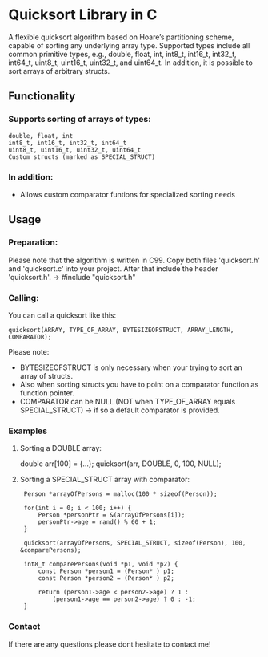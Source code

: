 # Quicksort Library in C

A flexible quicksort algorithm based on Hoare’s partitioning scheme, capable of sorting any underlying array type.
Supported types include all common primitive types, e.g., double, float, int, int8_t, int16_t, int32_t, int64_t, uint8_t, uint16_t, uint32_t, and uint64_t.
In addition, it is possible to sort arrays of arbitrary structs.

## Functionality

### Supports sorting of arrays of types:
	double, float, int
	int8_t, int16_t, int32_t, int64_t
	uint8_t, uint16_t, uint32_t, uint64_t
	Custom structs (marked as SPECIAL_STRUCT)

### In addition:

- Allows custom comparator funtions for specialized sorting needs

## Usage

### Preparation:

Please note that the algorithm is written in C99.
Copy both files 'quicksort.h' and 'quicksort.c' into your project. After that include the header 'quicksort.h'.
-> #include "quicksort.h"

### Calling:

You can call a quicksort like this:

	quicksort(ARRAY, TYPE_OF_ARRAY, BYTESIZEOFSTRUCT, ARRAY_LENGTH, COMPARATOR);

Please note:
- BYTESIZEOFSTRUCT is only necessary when your trying to sort an array of structs.
- Also when sorting structs you have to point on a comparator function as function pointer.
- COMPARATOR can be NULL (NOT when TYPE_OF_ARRAY equals SPECIAL_STRUCT) -> if so a default comparator is provided.

### Examples

1. Sorting a DOUBLE array:

	double arr[100] = {...};
    	quicksort(arr, DOUBLE, 0, 100, NULL);

2. Sorting a SPECIAL_STRUCT array with comparator:

    	Person *arrayOfPersons = malloc(100 * sizeof(Person));

    	for(int i = 0; i < 100; i++) {
        	Person *personPtr = &(arrayOfPersons[i]);
        	personPtr->age = rand() % 60 + 1;
    	}

    	quicksort(arrayOfPersons, SPECIAL_STRUCT, sizeof(Person), 100, &comparePersons);

    	int8_t comparePersons(void *p1, void *p2) {
        	const Person *person1 = (Person* ) p1;
        	const Person *person2 = (Person* ) p2;

        	return (person1->age < person2->age) ? 1 :
            	(person1->age == person2->age) ? 0 : -1;
    	}

### Contact

If there are any questions please dont hesitate to contact me!






	
    
   

   
   

